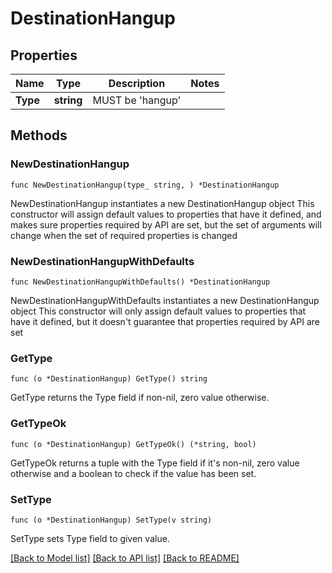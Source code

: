 # DestinationHangup

## Properties

Name | Type | Description | Notes
------------ | ------------- | ------------- | -------------
**Type** | **string** | MUST be &#39;hangup&#39; |

## Methods

### NewDestinationHangup

`func NewDestinationHangup(type_ string, ) *DestinationHangup`

NewDestinationHangup instantiates a new DestinationHangup object
This constructor will assign default values to properties that have it defined,
and makes sure properties required by API are set, but the set of arguments
will change when the set of required properties is changed

### NewDestinationHangupWithDefaults

`func NewDestinationHangupWithDefaults() *DestinationHangup`

NewDestinationHangupWithDefaults instantiates a new DestinationHangup object
This constructor will only assign default values to properties that have it defined,
but it doesn't guarantee that properties required by API are set

### GetType

`func (o *DestinationHangup) GetType() string`

GetType returns the Type field if non-nil, zero value otherwise.

### GetTypeOk

`func (o *DestinationHangup) GetTypeOk() (*string, bool)`

GetTypeOk returns a tuple with the Type field if it's non-nil, zero value otherwise
and a boolean to check if the value has been set.

### SetType

`func (o *DestinationHangup) SetType(v string)`

SetType sets Type field to given value.

[[Back to Model list]](../README.md#documentation-for-models) [[Back to API list]](../README.md#documentation-for-api-endpoints) [[Back to README]](../README.md)
